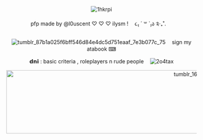 <div id="header" align="center">  
   



![1hkrpi](https://github.com/user-attachments/assets/18d16b3e-1618-4a35-84fb-1d7ad2e48729)




 ㅤpfp made by @l0uscent ♡ ♡ ♡ ilysm !ㅤ  ૮₍ ´ ꒳ `₎ა  ༉‧₊˚. ㅤㅤ

 
![tumblr_87b1a025f6bff546d84e4dc5d751eaaf_7e3b077c_75](https://github.com/user-attachments/assets/49ba77d2-6b95-43fd-a031-66cede8164f0) ㅤsign my atabook ⌨

𝗱𝗻𝗶 : basic criteria , roleplayers n rude peopleㅤ ![2o4tax](https://github.com/user-attachments/assets/2e4b8a6e-4067-4372-8af2-e956f46f3eee)

<img width="1280" height="168" alt="tumblr_163dccc1291c85231728563450bd11b8_a84ca881_1280" src="https://github.com/user-attachments/assets/58a9d7a5-35a3-42e5-bb5a-409b13fa5cd8" />









